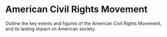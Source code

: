 # American Civil Rights Movement

Outline the key events and figures of the American Civil Rights Movement, and its lasting impact on American society.
